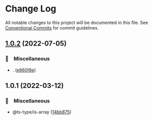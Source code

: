 # Change Log

All notable changes to this project will be documented in this file.
See [Conventional Commits](https://conventionalcommits.org) for commit guidelines.

## [1.0.2](https://github.com/bluelovers/ws-ts-type/compare/@ts-type/is-array@1.0.1...@ts-type/is-array@1.0.2) (2022-07-05)


### 🔖　Miscellaneous

* . ([e660f8e](https://github.com/bluelovers/ws-ts-type/commit/e660f8e0b4e0afda0bfabfbcbe8e2c10b3e69a80))





## 1.0.1 (2022-03-12)


### 🔖　Miscellaneous

* @ts-type/is-array ([14bb875](https://github.com/bluelovers/ws-ts-type/commit/14bb87590963c65e673e8b443dcb1c0064468075))

